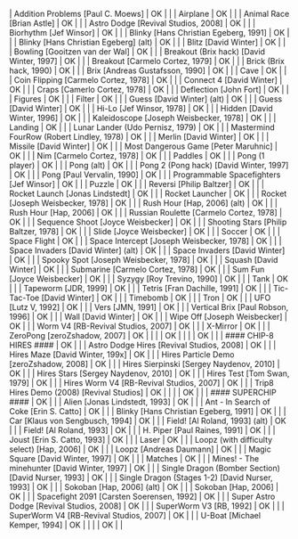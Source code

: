 | Addition Problems [Paul C. Moews] | OK | |
| Airplane | OK | |
| Animal Race [Brian Astle] | OK | |
| Astro Dodge [Revival Studios, 2008] | OK | |
| Biorhythm [Jef Winsor] | OK | |
| Blinky [Hans Christian Egeberg, 1991] | OK | |
| Blinky [Hans Christian Egeberg] (alt) | OK | |
| Blitz [David Winter] | OK | |
| Bowling [Gooitzen van der Wal] | OK | |
| Breakout (Brix hack) [David Winter, 1997] | OK | |
| Breakout [Carmelo Cortez, 1979] | OK | |
| Brick (Brix hack, 1990) | OK | |
| Brix [Andreas Gustafsson, 1990] | OK | |
| Cave | OK | |
| Coin Flipping [Carmelo Cortez, 1978] | OK | |
| Connect 4 [David Winter] | OK | |
| Craps [Camerlo Cortez, 1978] | OK | |
| Deflection [John Fort] | OK | |
| Figures | OK | |
| Filter | OK | |
| Guess [David Winter] (alt) | OK | |
| Guess [David Winter] | OK | |
| Hi-Lo [Jef Winsor, 1978] | OK | |
| Hidden [David Winter, 1996] | OK | |
| Kaleidoscope [Joseph Weisbecker, 1978] | OK | |
| Landing | OK | |
| Lunar Lander (Udo Pernisz, 1979) | OK | |
| Mastermind FourRow (Robert Lindley, 1978) | OK | |
| Merlin [David Winter] | OK | |
| Missile [David Winter] | OK | |
| Most Dangerous Game [Peter Maruhnic] | OK | |
| Nim [Carmelo Cortez, 1978] | OK | |
| Paddles | OK | |
| Pong (1 player) | OK | |
| Pong (alt) | OK | |
| Pong 2 (Pong hack) [David Winter, 1997] | OK | |
| Pong [Paul Vervalin, 1990] | OK | |
| Programmable Spacefighters [Jef Winsor] | OK | |
| Puzzle | OK | |
| Reversi [Philip Baltzer] | OK | |
| Rocket Launch [Jonas Lindstedt] | OK | |
| Rocket Launcher | OK | |
| Rocket [Joseph Weisbecker, 1978] | OK | |
| Rush Hour [Hap, 2006] (alt) | OK | |
| Rush Hour [Hap, 2006] | OK | |
| Russian Roulette [Carmelo Cortez, 1978] | OK | |
| Sequence Shoot [Joyce Weisbecker] | OK | |
| Shooting Stars [Philip Baltzer, 1978] | OK | |
| Slide [Joyce Weisbecker] | OK | |
| Soccer | OK | |
| Space Flight | OK | |
| Space Intercept [Joseph Weisbecker, 1978] | OK | |
| Space Invaders [David Winter] (alt) | OK | |
| Space Invaders [David Winter] | OK | |
| Spooky Spot [Joseph Weisbecker, 1978] | OK | |
| Squash [David Winter] | OK | |
| Submarine [Carmelo Cortez, 1978] | OK | |
| Sum Fun [Joyce Weisbecker] | OK | |
| Syzygy [Roy Trevino, 1990] | OK | |
| Tank | OK | |
| Tapeworm [JDR, 1999] | OK | |
| Tetris [Fran Dachille, 1991] | OK | |
| Tic-Tac-Toe [David Winter] | OK | |
| Timebomb | OK | |
| Tron | OK | |
| UFO [Lutz V, 1992] | OK | |
| Vers [JMN, 1991] | OK | |
| Vertical Brix [Paul Robson, 1996] | OK | |
| Wall [David Winter] | OK | |
| Wipe Off [Joseph Weisbecker] | OK | |
| Worm V4 [RB-Revival Studios, 2007] | OK | |
| X-Mirror | OK | |
| ZeroPong [zeroZshadow, 2007] | OK | |
|  | OK | |
|  | OK | |
| #### CHIP-8 HIRES #### | OK | |
| Astro Dodge Hires [Revival Studios, 2008] | OK | |
| Hires Maze [David Winter, 199x] | OK | |
| Hires Particle Demo [zeroZshadow, 2008] | OK | |
| Hires Sierpinski [Sergey Naydenov, 2010] | OK | |
| Hires Stars [Sergey Naydenov, 2010] | OK | |
| Hires Test [Tom Swan, 1979] | OK | |
| Hires Worm V4 [RB-Revival Studios, 2007] | OK | |
| Trip8 Hires Demo (2008) [Revival Studios] | OK | |
|  | OK | |
| #### SUPERCHIP #### | OK | |
| Alien [Jonas Lindstedt, 1993] | OK | |
| Ant - In Search of Coke [Erin S. Catto] | OK | |
| Blinky [Hans Christian Egeberg, 1991] | OK | |
| Car [Klaus von Sengbusch, 1994] | OK | |
| Field! [Al Roland, 1993] (alt) | OK | |
| Field! [Al Roland, 1993] | OK | |
| H. Piper [Paul Raines, 1991] | OK | |
| Joust [Erin S. Catto, 1993] | OK | |
| Laser | OK | |
| Loopz (with difficulty select) [Hap, 2006] | OK | |
| Loopz [Andreas Daumann] | OK | |
| Magic Square [David Winter, 1997] | OK | |
| Matches | OK | |
| Mines! - The minehunter [David Winter, 1997] | OK | |
| Single Dragon (Bomber Section) [David Nurser, 1993] | OK | |
| Single Dragon (Stages 1-2) [David Nurser, 1993] | OK | |
| Sokoban [Hap, 2006] (alt) | OK | |
| Sokoban [Hap, 2006] | OK | |
| Spacefight 2091 [Carsten Soerensen, 1992] | OK | |
| Super Astro Dodge [Revival Studios, 2008] | OK | |
| SuperWorm V3 [RB, 1992] | OK | |
| SuperWorm V4 [RB-Revival Studios, 2007] | OK | |
| U-Boat [Michael Kemper, 1994] | OK | |
|  | OK | |
